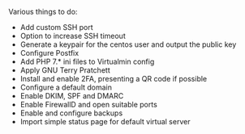 Various things to do:

* Add custom SSH port
* Option to increase SSH timeout
* Generate a keypair for the centos user and output the public key
* Configure Postfix
* Add PHP 7.* ini files to Virtualmin config
* Apply GNU Terry Pratchett
* Install and enable 2FA, presenting a QR code if possible
* Configure a default domain
* Enable DKIM, SPF and DMARC
* Enable FirewallD and open suitable ports
* Enable and configure backups
* Import simple status page for default virtual server

